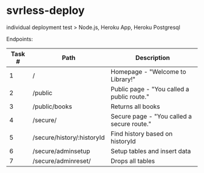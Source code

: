 # svrless-deploy

individual deployment test > Node.js, Heroku App, Heroku Postgresql

Endpoints:

| Task # | Path                       | Description                                |
| ------ | -------------------------- | ------------------------------------------ |
| 1      | /                          | Homepage - "Welcome to Library!"           |
| 2      | /public                    | Public page - "You called a public route." |
| 3      | /public/books              | Returns all books                          |
| 4      | /secure/                   | Secure page - "You called a secure route." |
| 5      | /secure/history/:historyId | Find history based on historyId            |
| 6      | /secure/adminsetup         | Setup tables and insert data               |
| 7      | /secure/adminreset/        | Drops all tables                           |
